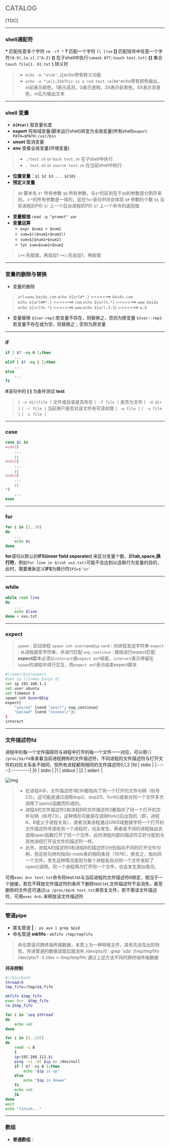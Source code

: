 ## <font color=gray>CATALOG</font>

[TOC]

---
### shell通配符
**\*** 匹配任意多个字符 `rm -rf *`
**?** 匹配一个字符 `ll l?ve`
**[]** 匹配括号中任意一个字符`[0-9],[a-z],[^A-Z]`
**()** 在子shell中执行`(umask 077;touch test.txt)`
**{}** 集合 `touch file{1..9}.txt`
**\\** 转义符
> * `echo -e "a\nb"`, 让echo带有转义功能
> * `echo -e "\e[1;31mThis is a red text.\e[0m"`echo带有颜色输出，m前表示颜色，1表示高亮，0表示透明，3X表示前景色，4X表示背景色，m后为输出文本

---
### shell 变量
* **`${#var}`** 取变量长度
* **export** 将局域变量(脚本运行shell)转变为全局变量(所有shell)`export PATH=$PATH:/usr/bin`
* **unset** 取消变量
* **env** 查看全局变量(环境变量)
> * `./test.sh` or `bash test.sh` 在子shell中执行
> * `. test.sh` or `source test.sh` 在当前shell中执行

* **位置变量**：`$1 $2 $3 ... ${10}`
* **预定义变量**
> `$0` 脚本名
> `$*` 所有参数
> `$@` 所有参数，与`$*`的区别在于`$@`的参数是分割开来的，`￥*`的所有参数是一体的，这在`for`语句中将会体现
> `$#` 参数的个数
> `$$` 当前进程的PID
> `$!` 上一个后台进程的PID
> `$?` 上一个命令的返回值

* **变量赋值** `read -p "promot" var`
* **变量运算** 
    * `expr $num1 + $num2`
    * `sum=$(($num1+$num2))`
    * `sum=$[$num1+$num2]`
    * `let sum=$num1+$num2`

> `i++`:先赋值，再自加1
> `++i`:先自加1，再赋值

---
### 变量的删除与替换
* 变量的删除
>  `url=www.baidu.com`
>  `echo ${url#*.}` =======> `baidu.com`   
>  `echo ${url##*.}` =======>  `com`
>  `echo ${url%.*}`  =======>  `www.baidu`   
>  `echo ${url%%.*}` =======> `www`
>  `echo ${url:2:3}` =======> `w.b`
* 变量替换
`${var-rep}`:若变量不存在，则替换之，否则为原变量
`${var:-rep}`:若变量不存在或为空，则替换之；否则为原变量

---
### if
```bash
if [ $? -eq 0 ];then
    ...
elif [ $? -eq 1 ];then
    ...
else
    ...
fi
```
**if**语句中的 **[ ]** 为条件测试 **test**
> `[ -e dir|file ]` 文件或目录是否存在
> `[ -f file ]` 是否为文件
> `[ -d dir ]`
> `[ -r file ]` 当前用户是否对该文件有可读权限
> `[ -w file ]`
> `[ -x file ]`
> `[ -L file ]`
---
### case
```bash
case $i in
mode1)
    ...
    ;;
mode2)
    ...
    ;;
mode3)
    ...
    ;;
*)
    ...
esac
```

---
### for
```bash
for i in {1..10}
do
    ...
    echo $i
done
```
**for**语句以默认的**IFS(inner field seporater)** 来区分变量个数，即**tab,space,换行符**，例如`for line in $(cat xxx.txt)`可能不会达到以选取行为变量的目的，此时，需要重新定义**IFS**为换行符`IFS=$'\n'`

---
### while
```bash
while read line
do
    ...
    echo $line
done < xxx.txt
```

---
### expect
> `spawn` : 启动进程 `spawn ssh username@ip`
> `send` : 向进程发送字符串
> `expect` : 从进程接受字符串，并进行匹配 
> `exp_continue` : 接续进行expect匹配
> **expect**脚本必须以`interact`或`expect eof`结尾，`interact`表示停留在`spawn`的进程中进行交互，而`expect eof`表示结束expect脚本
```bash
#!/user/bin/expect
#set ip [lindex $argv 0]
set ip 192.168.1.1
set user ubuntu
set timeout 5
spawn ssh $user@$ip
expect{
    "yes/no" {send "yes/r"; exp_continue}
    "passwd" {send "xxxxxx\r"};
}
interact
```

---
### 文件描述符fd
进程中的每一个文件描叙符与进程中打开的每一个文件一一对应，可以用`ll /proc/$$/fd`来查看当前进程拥有的文件描述符，不同进程的文件描述符与打开文件的对应关系各不相同，但所有进程都用相同的文件描述符0,1,2
|fd    |   stdio  |
|:----:|:---------|
|0     |  stdin   |
|1     |  stdout  |
|2     |  stderr  |

![img](https://img-blog.csdn.net/20140831224917875?watermark/2/text/aHR0cDovL2Jsb2cuY3Nkbi5uZXQvY3l3b3Nw/font/5a6L5L2T/fontsize/400/fill/I0JBQkFCMA==/dissolve/70/gravity/SouthEast)
> * 在进程A中，文件描述符1和30都指向了同一个打开的文件句柄（标号23）。这可能是通过调用dup()、dup2()、fcntl()或者对同一个文件多次调用了open()函数而形成的。
> * 进程A的文件描述符2和进程B的文件描述符2都指向了同一个打开的文件句柄（标号73）。这种情形可能是在调用fork()后出现的（即，进程A、B是父子进程关系），或者当某进程通过UNIX域套接字将一个打开的文件描述符传递给另一个进程时，也会发生。再者是不同的进程独自去调用open函数打开了同一个文件，此时进程内部的描述符正好分配到与其他进程打开该文件的描述符一样。
> * 此外，进程A的描述符0和进程B的描述符3分别指向不同的打开文件句柄，但这些句柄均指向i-node表的相同条目（1976），换言之，指向同一个文件。发生这种情况是因为每个进程各自对同一个文件发起了open()调用。同一个进程两次打开同一个文件，也会发生类似情况。

可用`exec 6<> test.txt`命令将test.txt与当前进程的文件描述符6绑定，相当于一个链接，若在不释放文件描述符的条件下删除test.txt,文件描述符不会消失，甚至删除的文件还可通过`cp /proc/$$/6 test.txt`来恢复文件，若不需该文件描述符，可用`exec 6<&-`来释放该文件描述符

---
### 管道pipe
* 匿名管道 **|**： `ps aux | grep $pid`
* 命名管道 **mkfifo** : `mkfifo /tmp/tmpfifo`
> 命名管道可跨终端传输数据，本质上为一种特殊文件，具有先进先出的特性，传进管道的数据读取后就消失
> /dev/pts/0 : grep 'sda' /tmp/tmpfifo
> /dev/pts/1 : ll /dev > /tmp/tmpfifo
> 通过上述方法不同时跨终端传输数据  

**并非控制**
```bash
#!/bin/bash
thread=5
tmp_fifo=/tmp/$$.fifo

mkfifo $tmp_fifo
exec 8<>  $tmp_fifo
rm $tmp_fifo

for i in `seq $thread`
do
    echo >&8
done

for i in {1..255}
do
    read -u 8
    {
    ip=192.168.111.$i
    ping -c1 -W1 $ip &> /dev/null
    if [ $? -eq 0 ];then
        echo "$ip is up"
    else
        echo "$ip is dowwn"
    fi
    echo >&8
    }&
done
wait 
echo "finish..."
```

---
### 数组
* **普通数组**：
